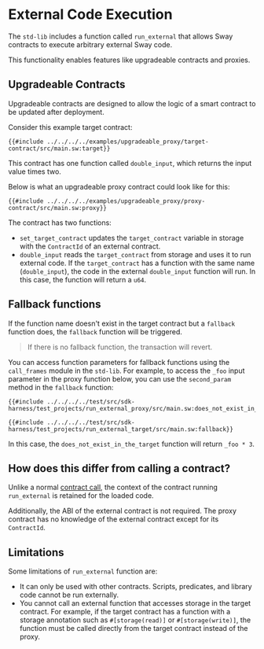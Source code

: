 # External Code Execution

The `std-lib` includes a function called `run_external` that allows Sway contracts to execute arbitrary external Sway code.

This functionality enables features like upgradeable contracts and
proxies.

## Upgradeable Contracts

Upgradeable contracts are designed to allow the logic of a smart contract to be updated after deployment.

Consider this example target contract:

```sway
{{#include ../../../../examples/upgradeable_proxy/target-contract/src/main.sw:target}}
```

This contract has one function called `double_input`, which returns the input value times two.

Below is what an upgradeable proxy contract could look like for this:

```sway
{{#include ../../../../examples/upgradeable_proxy/proxy-contract/src/main.sw:proxy}}
```

The contract has two functions:

- `set_target_contract` updates the `target_contract` variable in storage with the `ContractId` of an external contract.
- `double_input` reads the `target_contract` from storage and uses it to run external code. If the `target_contract` has a function with the same name (`double_input`), the code in the external `double_input` function will run.
In this case, the function will return a `u64`.

## Fallback functions

If the function name doesn't exist in the target contract but a `fallback` function does, the `fallback` function will be triggered.

> If there is no fallback function, the transaction will revert.

You can access function parameters for fallback functions using the `call_frames` module in the `std-lib`.
For example, to access the `_foo` input parameter in the proxy function below, you can use the `second_param` method in the `fallback` function:

```sway
{{#include ../../../../test/src/sdk-harness/test_projects/run_external_proxy/src/main.sw:does_not_exist_in_the_target}}
```

```sway
{{#include ../../../../test/src/sdk-harness/test_projects/run_external_target/src/main.sw:fallback}}
```

In this case, the `does_not_exist_in_the_target` function will return `_foo * 3`.

## How does this differ from calling a contract?

Unlike a normal [contract call](./calling_contracts.md), the context of the contract running
`run_external` is retained for the loaded code.

Additionally, the ABI of the external contract is not required. The proxy contract has no knowledge of the external contract except for its `ContractId`.

## Limitations

Some limitations of `run_external` function are:

- It can only be used with other contracts. Scripts, predicates, and library code cannot be run externally.
- You cannot call an external function that accesses storage in the target contract. For example, if the target contract has a function with a storage annotation such as `#[storage(read)]` or `#[storage(write)]`, the function must be called directly from the target contract instead of the proxy.
